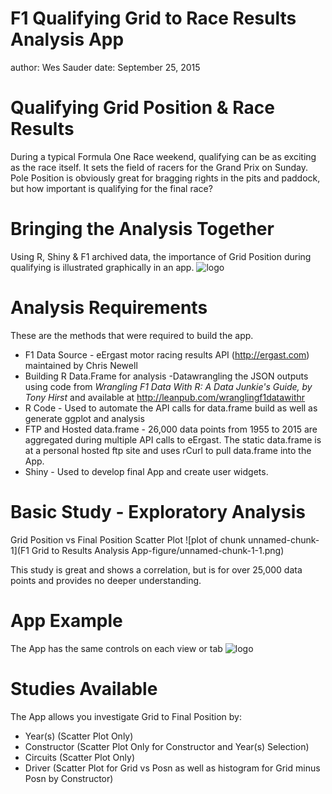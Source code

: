 F1 Qualifying Grid to Race Results Analysis App
========================================================
author: Wes Sauder
date: September 25, 2015


Qualifying Grid Position & Race Results
========================================================

During a typical Formula One Race weekend, qualifying can be as exciting as the race itself.  It sets the field of racers for the Grand Prix on Sunday.  Pole Position is obviously great for bragging rights in the pits and paddock, but how important is qualifying for the final race?

Bringing the Analysis Together
========================================================
Using R, Shiny & F1 archived data, the importance of Grid Position during qualifying is illustrated graphically in an app.
![logo](F1andR.png)

Analysis Requirements
========================================================
These are the methods that were required to build the app.

- F1 Data Source - eErgast motor racing results API (http://ergast.com) maintained by Chris Newell
- Building R Data.Frame for analysis -Datawrangling the JSON outputs using code from *Wrangling F1 Data With R: A Data Junkie's Guide, by Tony Hirst* and available at http://leanpub.com/wranglingf1datawithr
- R Code - Used to automate the API calls for data.frame build as well as generate ggplot and analysis
- FTP and Hosted data.frame - 26,000 data points from 1955 to 2015 are aggregated during multiple API calls to eErgast.  The static data.frame is at a personal hosted ftp site and uses rCurl to pull data.frame into the App.
- Shiny - Used to develop final App and create user widgets.


Basic Study - Exploratory Analysis
========================================================
Grid Position vs Final Position Scatter Plot
![plot of chunk unnamed-chunk-1](F1 Grid to Results Analysis App-figure/unnamed-chunk-1-1.png) 

This study is great and shows a correlation, but is for over 25,000 data points and provides no deeper understanding.

App Example
========================================================
The App has the same controls on each view or tab
![logo](AppScreenExample.PNG)

Studies Available
========================================================
The App allows you investigate Grid to Final Position by:
 - Year(s) (Scatter Plot Only)
 - Constructor (Scatter Plot Only for Constructor and Year(s) Selection)
 - Circuits (Scatter Plot Only)
 - Driver (Scatter Plot for Grid vs Posn as well as histogram for Grid minus Posn by Constructor)
 
 

